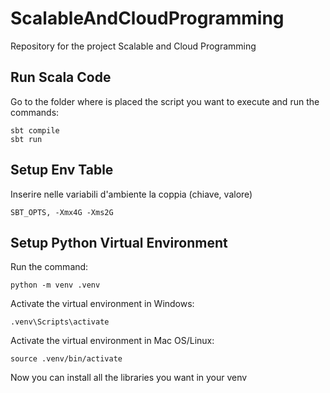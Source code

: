 # ScalableAndCloudProgramming
Repository for the project Scalable and Cloud Programming

## Run Scala Code
Go to the folder where is placed the script you want to execute and run the commands:

```
sbt compile
sbt run
``` 
## Setup Env Table
Inserire nelle variabili d'ambiente la coppia (chiave, valore)
```
SBT_OPTS, -Xmx4G -Xms2G
```

## Setup Python Virtual Environment

Run the command:
```
python -m venv .venv
``` 

Activate the virtual environment in Windows:

``` 
.venv\Scripts\activate
``` 

Activate the virtual environment in Mac OS/Linux:

``` 
source .venv/bin/activate
``` 

Now you can install all the libraries you want in your venv